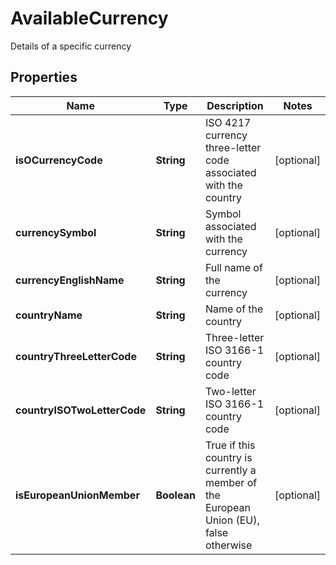 

# AvailableCurrency

Details of a specific currency

## Properties

| Name | Type | Description | Notes |
|------------ | ------------- | ------------- | -------------|
|**isOCurrencyCode** | **String** | ISO 4217 currency three-letter code associated with the country |  [optional] |
|**currencySymbol** | **String** | Symbol associated with the currency |  [optional] |
|**currencyEnglishName** | **String** | Full name of the currency |  [optional] |
|**countryName** | **String** | Name of the country |  [optional] |
|**countryThreeLetterCode** | **String** | Three-letter ISO 3166-1 country code |  [optional] |
|**countryISOTwoLetterCode** | **String** | Two-letter ISO 3166-1 country code |  [optional] |
|**isEuropeanUnionMember** | **Boolean** | True if this country is currently a member of the European Union (EU), false otherwise |  [optional] |



